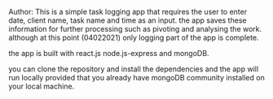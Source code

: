 Author:
This is a simple task logging app that requires the user to enter date, client name, task name and time as an input. the app saves these information for further processing such as pivoting and analysing the work. although at this point (04022021) only logging part of the app is complete.

the app is built with react.js node.js-express and mongoDB. 

you can clone the repository and install the dependencies and the app will run locally provided that you already have mongoDB community installed on your local machine. 